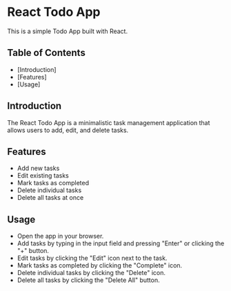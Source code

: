 # React Todo App

This is a simple Todo App built with React.

## Table of Contents

- [Introduction]
- [Features]
- [Usage]

## Introduction

The React Todo App is a minimalistic task management application that allows users to add, edit, and delete tasks.

## Features

- Add new tasks
- Edit existing tasks
- Mark tasks as completed
- Delete individual tasks
- Delete all tasks at once

## Usage

- Open the app in your browser.
- Add tasks by typing in the input field and pressing "Enter" or clicking the "+" button.
- Edit tasks by clicking the "Edit" icon next to the task.
- Mark tasks as completed by clicking the "Complete" icon.
- Delete individual tasks by clicking the "Delete" icon.
- Delete all tasks by clicking the "Delete All" button.
